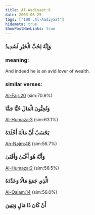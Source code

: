 ```yaml
---
title: Al-Aadiyaat:8
date: 2003-06-25
tags: ["100 .Al-Aadiyaat"]
hidemeta: true 
ShowPostNavLinks: true 
---
```

### وَإِنَّهُ لِحُبِّ الْخَيْرِ لَشَدِيدٌ
### meaning: 
And indeed he is an avid lover of wealth.
### similar verses: 

[Al-Fajr:20](/89/20) (sim:70.9%)

### وَتُحِبُّونَ الْمَالَ حُبًّا جَمًّا

[Al-Humaza:3](/104/3) (sim:63.1%)

### يَحْسَبُ أَنَّ مَالَهُ أَخْلَدَهُ

[An-Najm:48](/53/48) (sim:56.7%)

### وَأَنَّهُ هُوَ أَغْنَىٰ وَأَقْنَىٰ

[Al-Humaza:2](/104/2) (sim:56.5%)

### الَّذِي جَمَعَ مَالًا وَعَدَّدَهُ

[Al-Qalam:14](/68/14) (sim:56.0%)

### أَنْ كَانَ ذَا مَالٍ وَبَنِينَ
